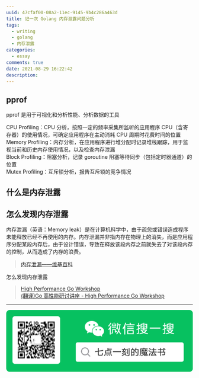```yaml
---
uuid: 47cfaf00-08a2-11ec-9145-9b4c286a463d
title: 记一次 Golang 内存泄露问题分析
tags:
  - writing
  - golang
  - 内存泄露
categories:
  - essay
comments: true
date: 2021-08-29 16:22:42
description:
---
```



<!--more-->
<!-- 1. 发布前：删除草稿的 uuid -->
<!-- 2. 发布后：补充tag，category -->

## pprof

pprof 是用于可视化和分析性能、分析数据的工具


CPU Profiling：CPU 分析，按照一定的频率采集所监听的应用程序 CPU（含寄存器）的使用情况，可确定应用程序在主动消耗 CPU 周期时花费时间的位置  
Memory Profiling：内存分析，在应用程序进行堆分配时记录堆栈跟踪，用于监视当前和历史内存使用情况，以及检查内存泄漏  
Block Profiling：阻塞分析，记录 goroutine 阻塞等待同步（包括定时器通道）的位置  
Mutex Profiling：互斥锁分析，报告互斥锁的竞争情况   

## 什么是内存泄露

## 怎么发现内存泄露
内存泄漏（英语：Memory leak）是在计算机科学中，由于疏忽或错误造成程序未能释放已经不再使用的内存。内存泄漏并非指内存在物理上的消失，而是应用程序分配某段内存后，由于设计错误，导致在释放该段内存之前就失去了对该段内存的控制，从而造成了内存的浪费。

> [内存泄漏——维基百科](https://zh.wikipedia.org/wiki/%E5%86%85%E5%AD%98%E6%B3%84%E6%BC%8F)

怎么发现内存泄露


> [High Performance Go Workshop](https://dave.cheney.net/high-performance-go-workshop/dotgo-paris.html)   
> [(翻译)Go 高性能研讨讲座 - High Performance Go Workshop](https://blog.zeromake.com/pages/high-performance-go-workshop/)   
 

---  
![20200131220947.png](source/_posts/images/leunggeorge.github.io-image-9.png)
